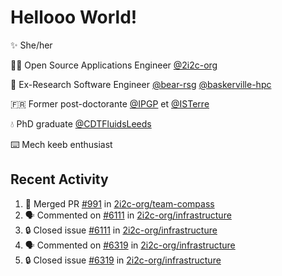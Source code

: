 # Hellooo World!

✨ She/her

👩‍💻 Open Source Applications Engineer [@2i2c-org](https://2i2c.org/)

🐻 Ex-Research Software Engineer [@bear-rsg](https://github.com/bear-rsg) [@baskerville-hpc](https://github.com/baskerville-hpc) 

🇫🇷 Former post-doctorante [@IPGP](https://github.com/IPGP) et [@ISTerre](https://www.isterre.fr/) 

💧 PhD graduate [@CDTFluidsLeeds](https://fluid-dynamics.leeds.ac.uk/) 

⌨️ Mech keeb enthusiast 

## Recent Activity 

<!--START_SECTION:activity-->
1. 🎉 Merged PR [#991](https://github.com/2i2c-org/team-compass/pull/991) in [2i2c-org/team-compass](https://github.com/2i2c-org/team-compass)
2. 🗣 Commented on [#6111](https://github.com/2i2c-org/infrastructure/issues/6111#issuecomment-3032837837) in [2i2c-org/infrastructure](https://github.com/2i2c-org/infrastructure)
3. 🔒 Closed issue [#6111](https://github.com/2i2c-org/infrastructure/issues/6111) in [2i2c-org/infrastructure](https://github.com/2i2c-org/infrastructure)
4. 🗣 Commented on [#6319](https://github.com/2i2c-org/infrastructure/issues/6319#issuecomment-3032799771) in [2i2c-org/infrastructure](https://github.com/2i2c-org/infrastructure)
5. 🔒 Closed issue [#6319](https://github.com/2i2c-org/infrastructure/issues/6319) in [2i2c-org/infrastructure](https://github.com/2i2c-org/infrastructure)
<!--END_SECTION:activity-->
